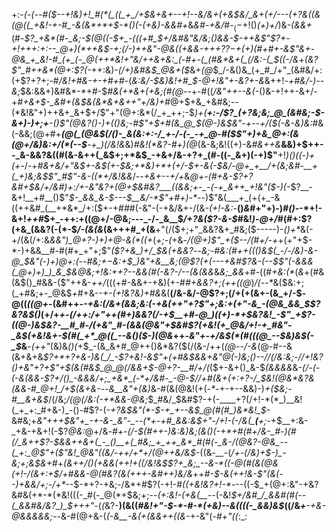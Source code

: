 +:-*(_-(_--#(*_$--+!&)+!_#(*(_((_+_/+$&+&+--+!--&/&+(+&$&/_&+(+/---(+?&((&(@((_+&!-+-#_-&(&*+*+$-*()(-(+&)-&&#+_&_&#_-_+&/_#-$_(-$+!()_(+)+/_)&_-(&&+_(#-*$?_+&*(#-_&;-$(@((-$+_-(((+#_$+/&#&"&/&;()&&-$-++&$"$?+-+!+++:+:--_@+)(*++&$_-+;(/-)++&"-@&(_(+_&&_-+++?$?-$+*_(+)(#+#+*-&$"&+-@&_+_&!-#_(+_(-_@(++*&!+"&/++&+&:_(-#+-(_(#&*&+(_(/&:-(_$((-/&*_+_(&?$"_#++&*(@+:$?(_-++:&)-_(/+)&#&$_@&+($_&+_(@_$_/-&()&_(+_#_/+"_(&#&/+:(+$?+?+;-#_/&!+#&-+-+#+#_-(_&:&/-$&)&!+#_$-@+!&"+-&?+-&_&++!_-+#&/-)--&;_$&:&&+)&#&*-*+#-$_#&(+*&+(+&;(#(@--_+-#((_/&"++--&(-_()&-+!++-&+/-+_#+&+$-_&#+(&$&(&*&+&++"+/&)+#_@+$+&_+&#&;--(*&!&"+)++&+_&+$+/$"+"(@+:&*(/_+_++;-$_)+(__+:-/$?_(+?&;&;_@_(&#&;-$-&+)-)+;+__-()$"(@&?()-)+(()&;-#$"+$+#(&_@_$(@-)&$&"-+--+/($(-&-&)&:_#&(-&&;(@+#+*__(@(_(@&$(/()-_&(&:+:-/_+-/-(-_-+_@-#($$"+)+&_@+:(&(@+/&)&:+/(*(--$__-+_)(/&!&*&)_#&!(*&?-#+)(@_$($&-&;&!((+)-&_#&++&___&&)+$++--_&-&&?&((#(&-&++(_&$+;+*&$_-+&+/&-+?+_(#-((-_&+)(-+)$"__+!_)()((-)+(+-_/-+_#&+&/+"&$+-&$(+-$&;+*&)+*+(+/-$+-&(-$&/-@+_+__/+(&;&#-__+(_+)&;&$$"_#$"-&-((*+/&!&&_/--_+&+--+/+_&*_@+-(#+&_-$?+?&#+$&/+/&#_)+:_/+-&"&?+(_@+$&#&?___((&&;+-_-(-+_&++_+!&"($-)(_-*$?__-&+!__+#__()$"_$-_&&_&-$---$__&/-*$"+#+)-*--_)$"&(___+_(+(+_-&((++&#_(__+*&*_/+:($+-+#_#_#(-&"-(-+&/&+-/(&_-(*+!-*&:_-__()_&_#+"+)-)_#()-_-*+!-&+!_++#_$+_-++:+((@+/-@&;---_-/-_&__$_/+?&($?-&-$_#&!_)-@+/_#(#+:$?(+&_(&&?(-(*-$_/-(&(&_(&+++#_+(&__+"(/($+;+"_&&?&+_#&;($-----)-_()+*_&(-+/(&(/+:&*&_&"_)_@+?-)+)+*_@-&(*((+_(_+;-(_+&*-/(@+)$"_+($-_-/(#+/-_+*+(+"+$-*-)+&&__#-#(#+_+"+;$"_($?+&_)+/_$&(+&&?_--*&;-#&:(#++((()&$(_-/-/&)-&-@_$&"(-_)+)_@+:(--#&;+$-$&:+$_)&"+&__&;(@$?(_+(---+&#$?&-(--$$"(-&&&(_@+)+)_)_&_$_&_@&;+!&:_++?--&&(#(-&?-/_--(&_(&&*&*&;_&&*+#-((#_+&:(*_(_&_+(#&(&$()_#&&-($"++&-_++/_(((+#-&&+-+&)(+-#_#+&&?+;(*+*+((@_)_/(--*_&($&:+;(_+#&;+-_@&$_+_#+&-_-+-(+!&?&)+#&_&(__(/&-&/-@$?+;(/+(+(&+-(&_+/-$-@((_((@+-_(&#++-_-+&:(/&+(&&;&:(-+&(++"+?$"+;&:+(+"-&_-(@&_&&_$$?&?&$()_(+/+*+-(/+_+:_/+"++(#+)_&&?(/_-+$__+#-@_)((+)-*+$&?&!_-$"_+$?-((@-)&$&?-__#_#-/(+&"_#-(&&(@&"+$&#$?(+&!(+_@&/+!-+_#&"-_&$(+&!&+-$(#(_+*_@((_--&()($-)(@&*++-_&"+-+/&$(*(#(((@_--$&)&$(-_$_&___-(++"_(&)&_()(_+$_-(&_&+#_@++()&*&?($(/(&-/++(_(@-*-/-*&_(@-#--&(&+&+&*$?+*+?+&-)&(_/_-$?+_&!-&$"+(+#&$&_&+&"_@(-_)&;()--_/_/(/&:&;-/_/+!&?()_+&"+?_+$"+$(&(#&$_@_@(/&&+$-@+?-__#_/+/(*($+-&+()_&-$_(&&&&_&-*(/_-(-(-&(&&_-$?+/()_-&&&/+;_+&*_(-*+/&#-_-@-$_/_/+#(&+(+:+?-/_$&!(@&*&?&(&&-#_@+!_/+$(&+&-*--_&__&"+(&)_&-#(&(@&!(+(_-*_-+-+--&&)-)_+($&;-#__&+&$_/(/&;_/(@(/&:(*-*+*&&-@&;_$_#&/_$&#$?-+(-____+?(/+!-*(*_)__&!(_+_+:_#+&-)_-()-#$?-(-*+?&$&"(*-$-+_+--&$_@(#(#_)&*&!_$-*&#&;+*&"+++$&"+_-+-&-_&"-_--(*+-+#_&&:&$+"-/+!-(-/&(___(__+;-*+$__+:&-_+&-+&+!(-$?_@&:_@+/&*-#+-(/-$(#++-)&:&)&;(&()(-+*+#(#+/&-_#-)(#(/_&++$?-$&&++&+(_-_()__+(_#&;_+_++_&*_#(#(-_&-/(@&?-@&_--(_+:_@$"+($"&!_@&"((&/-++/+*+/(@++&/&$-*((&_-__-_(_/+-(/&)+$-)_-&;+;&$&$+$_#+*(&+_+/_(_)_(+&&_(++!+((/&!&$$?+_&;_--&-*((-@(#(&(@&(+!-/(&+:+$_/+#&&-@(#&?(&(+_++-&#+_+)&/&*+$+$_#-$-&(++!&-$"(&(--)+&&/+;-/+*_--$-*+?-+&;-/&*+#$?(-+!-#_((+&!&?+!-*_---((-$_+(@+:&"-+&?&#&(+*-*(*&!(((-_#(-_@(*+$&;+;--_(+:&!-(+&(*__-*-_(-&!_$+/&#_/_&&#(#(--(_&&#&/&?_)_$+++"-_(_(_&?-__)(&((_#&!+"-$-*-#-*(+&)--&((((-_&&)&$_((/&*+*___-+&-@&&&&&;--_&-#(@+&-(_(-&__-&(+(*&*&++((&-_+-&"(_-#+"((_:_:
